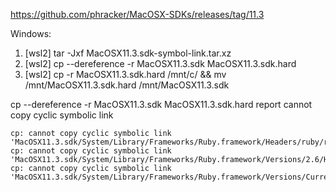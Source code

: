 https://github.com/phracker/MacOSX-SDKs/releases/tag/11.3

Windows:
1. [wsl2] tar -Jxf MacOSX11.3.sdk-symbol-link.tar.xz
2. [wsl2] cp --dereference -r MacOSX11.3.sdk MacOSX11.3.sdk.hard
3. [wsl2] cp -r MacOSX11.3.sdk.hard /mnt/c/ && mv /mnt/MacOSX11.3.sdk.hard  /mnt/MacOSX11.3.sdk

cp --dereference -r MacOSX11.3.sdk MacOSX11.3.sdk.hard report cannot copy cyclic symbolic link
```
cp: cannot copy cyclic symbolic link 'MacOSX11.3.sdk/System/Library/Frameworks/Ruby.framework/Headers/ruby/ruby'
cp: cannot copy cyclic symbolic link 'MacOSX11.3.sdk/System/Library/Frameworks/Ruby.framework/Versions/2.6/Headers/ruby/ruby'
cp: cannot copy cyclic symbolic link 'MacOSX11.3.sdk/System/Library/Frameworks/Ruby.framework/Versions/Current/Headers/ruby/ruby'
```

